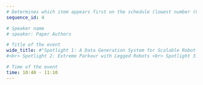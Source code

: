 ```yaml
---
# Determines which item appears first on the schedule (lowest number (0) appears first)
sequence_id: 4

# Speaker name
# speaker: Paper Authors

# Title of the event
wide_title: #"Spotlight 1: A Data Generation System for Scalable Robot Learning using Human Demonstrations
#<br> Spotlight 2: Extreme Parkour with Legged Robots <br> Spotlight 3: Constructing interactive Realistic Scenes from Real Images via Simulation and Generative Modeling <br> Spotlight 4: Low-Cost Exoskeletons for Learning Whole-Arm Manipulation in the Wild"

# Time of the event
time: 10:40 - 11:10
---
```

